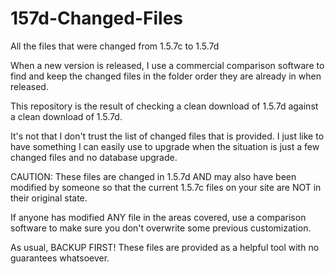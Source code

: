 # 157d-Changed-Files

All the files that were changed from 1.5.7c to 1.5.7d

When a new version is released, I use a commercial comparison software to find and keep the changed files in the folder order they are already in when released.

This repository is the result of checking a clean download of 1.5.7d against a clean download of 1.5.7d.

It's not that I don't trust the list of changed files that is provided.  I just like to have something I can easily use to upgrade when the situation is just a few changed files and no database upgrade.

CAUTION:  These files are changed in 1.5.7d AND may also have been modified by someone so that the current 1.5.7c files on your site are NOT in their original state.

If anyone has modified ANY file in the areas covered, use a comparison software to make sure you don't overwrite some previous customization.

As usual, BACKUP FIRST!  These files are provided as a helpful tool with no guarantees whatsoever.
